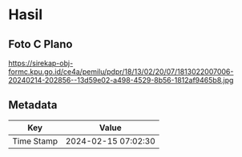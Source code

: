 # Hasil

## Foto C Plano

https://sirekap-obj-formc.kpu.go.id/ce4a/pemilu/pdpr/18/13/02/20/07/1813022007006-20240214-202856--13d59e02-a498-4529-8b56-1812af9465b8.jpg


## Metadata

| Key        | Value               |
| ---------- | ------------------- |
| Time Stamp | 2024-02-15 07:02:30 |



